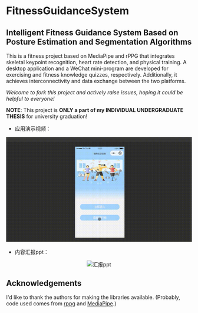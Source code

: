 # FitnessGuidanceSystem
## Intelligent Fitness Guidance System Based on Posture Estimation and Segmentation Algorithms
This is a fitness project based on MediaPipe and rPPG that integrates skeletal keypoint recognition, heart rate detection, and physical training. A desktop application and a WeChat mini-program are developed for exercising and fitness knowledge quizzes, respectively. Additionally, it achieves interconnectivity and data exchange between the two platforms.

*Welcome to fork this project and actively raise issues, hoping it could be helpful to everyone!*

**NOTE**: This project is **ONLY a part of my INDIVIDUAL UNDERGRADUATE THESIS** for university graduation!

- 应用演示视频：
<center>
  
  ![demo](./demo.gif)

</center>

- 内容汇报ppt：
<center>
  
  ![汇报ppt](./ppt.gif)
  
  </center>

## Acknowledgements
I'd like to thank the authors for making the libraries available.
(Probably, code used comes from [rppg](https://github.com/cx1628555321/rPPG) and [MediaPipe](https://github.com/google/mediapipe).)

